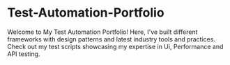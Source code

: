# Test-Automation-Portfolio
Welcome to My Test Automation Portfolio! Here, I've built different frameworks with design patterns and latest industry tools and practices. Check out my  test scripts showcasing my expertise in Ui, Performance and API testing. 
